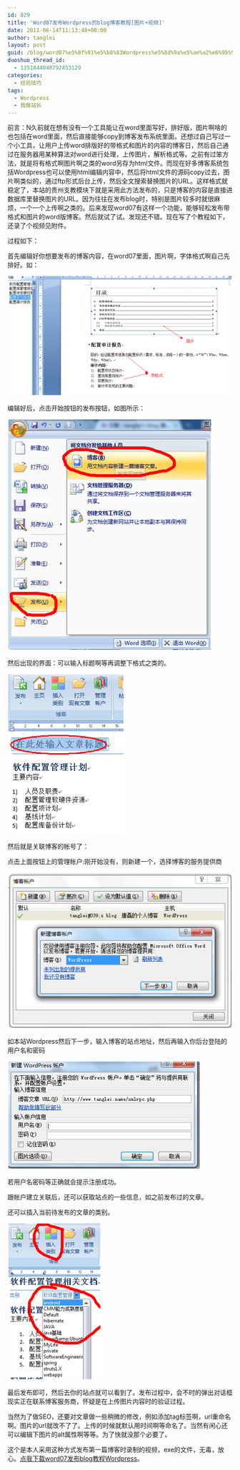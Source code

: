 ```yaml
---
id: 829
title: 'Word07发布Wordpress的blog博客教程[图片+视频]'
date: 2011-06-14T11:13:48+00:00
author: tanglei
layout: post
guid: /blog/word07%e5%8f%91%e5%b8%83Wordpress%e5%8d%9a%e5%ae%a2%e6%95%99%e7%a8%8b.html
duoshuo_thread_id:
  - 1351844048792453129
categories:
  - 经验技巧
tags:
  - Wordpress
  - 我做站长
---
```

前言：N久前就在想有没有一个工具能让在word里面写好，排好版，图片啊啥的也包括在word里面，然后直接能够copy到博客发布系统里面。还想过自己写过一个小工具，让用户上传word排版好的带格式和图片的内容的博客日，然后自己通过在服务器用某种算法对word进行处理，上传图片，解析格式等。之前有过笨方法，就是将有格式啊图片啊之类的word另存为html文件。而现在好多博客系统包括Wordpress也可以使用html编辑内容中，然后将html文件的源码copy过去，图片啊类似的，通过ftp形式后台上传，然后全文搜索替换图片的URL。这样格式就稳定了，本站的贵州支教模块下就是采用此方法发布的，只是博客的内容是直接进数据库里替换图片的URL。因为往往在发布blog时，特别是图片较多时就很麻烦，一个一个上传啊之类的。后来发现word07有这样一个功能，能够轻松发布带格式和图片的word版博客。然后就试了试。发现还不错。现在写了个教程如下，还录了个视频见附件。

过程如下：

首先编辑好你想要发布的博客内容，在word07里面，图片啊，字体格式啊自己先排好。如：

![](/wp-content/uploads/2011/06/061411_0313_Word07wordp1.png)

编辑好后，点击开始按钮的发布按钮，如图所示：

![](/wp-content/uploads/2011/06/061411_0313_Word07wordp2.png)

然后出现的界面：可以输入标题啊等再调整下格式之类的。

![](/wp-content/uploads/2011/06/061411_0313_Word07wordp3.png)

然后就是关联博客的帐号了：

点击上面按钮上的管理帐户:刚开始没有，则新建一个，选择博客的服务提供商

![](/wp-content/uploads/2011/06/061411_0313_Word07wordp4.png)

如本站Wordpress然后下一步，输入博客的站点地址，然后再输入你后台登陆的用户名和密码

![](/wp-content/uploads/2011/06/061411_0313_Word07wordp5.png)

若用户名密码等正确就会提示注册成功。

跟帐户建立关联后，还可以获取站点的一些信息，如之前发布过的文章。

还可以插入当前待发布的文章的类别。

![](/wp-content/uploads/2011/06/061411_0313_Word07wordp6.png)

最后发布即可，然后去你的站点就可以看到了。发布过程中，会不时的弹出对话框现实正在联系博客服务商，怀疑是在上传图片内容时的验证过程。

当然为了做SEO，还要对文章做一些稍微的修改，例如添加tag标签啊，url重命名啊。图片的url就改不了了。上传的时候就默认用时间啊等命名了。当然有闲心还可以编辑下图片的alt属性啊等等。为了快就没那个必要了。

这个是本人采用这种方式发布第一篇博客时录制的视频，exe的文件，无毒，放心。[点我下载](/wp-content/uploads/2011/06/word发布Wordpress.zip)[word07发布blog教程Wordpress](/wp-content/uploads/2011/06/word发布Wordpress.zip)。

&nbsp;
